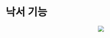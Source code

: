 # 낙서 기능
<p align ="center">
  <img src = "https://github.com/user-attachments/assets/a63806a4-5448-4573-a8c8-e31d95fb5bcb">
</p>
